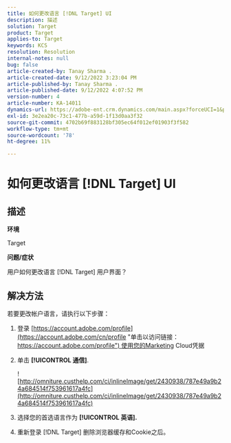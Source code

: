 ```yaml
---
title: 如何更改语言 [!DNL Target] UI
description: 描述
solution: Target
product: Target
applies-to: Target
keywords: KCS
resolution: Resolution
internal-notes: null
bug: false
article-created-by: Tanay Sharma .
article-created-date: 9/12/2022 3:23:04 PM
article-published-by: Tanay Sharma .
article-published-date: 9/12/2022 4:07:52 PM
version-number: 4
article-number: KA-14011
dynamics-url: https://adobe-ent.crm.dynamics.com/main.aspx?forceUCI=1&pagetype=entityrecord&etn=knowledgearticle&id=85baf5c8-ae32-ed11-9db1-002248086735
exl-id: 3e2ea20c-73c1-477b-a59d-1f13d0aa3f32
source-git-commit: 4702b69f883128bf305ec64f012ef01903f3f582
workflow-type: tm+mt
source-wordcount: '78'
ht-degree: 11%

---
```


# 如何更改语言 [!DNL Target] UI

## 描述

<b>环境</b>

Target

<b>问题/症状</b>

用户如何更改语言 [!DNL Target] 用户界面？

## 解决方法

若要更改帐户语言，请执行以下步骤：

1. 登录 [https://account.adobe.com/profile](https://account.adobe.com/cn/profile "单击以访问链接：https://account.adobe.com/profile") 使用您的Marketing Cloud凭据

1. 单击 <b>[!UICONTROL 通信]</b>.

   ![http://omniture.custhelp.com/ci/inlineImage/get/2430938/787e49a9b24a684514f753961617a4fc](http://omniture.custhelp.com/ci/inlineImage/get/2430938/787e49a9b24a684514f753961617a4fc)

1. 选择您的首选语言作为 <b>[!UICONTROL 英语].</b>

1. 重新登录 [!DNL Target] 删除浏览器缓存和Cookie之后。
